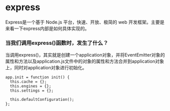# express
Express是一个基于 Node.js 平台，快速、开放、极简的 web 开发框架。主要是来看一下express内部是如何具体实现的。
### 当我们调用express()函数时，发生了什么？
当调用express()，其实就是创建一个application对象，并将EventEmitter对象的属性和方法以及application.js文件中的对象的属性和方法合并到application对象上，同时对application对象进行初始化。

```
app.init = function init() {
  this.cache = {};
  this.engines = {};
  this.settings = {};

  this.defaultConfiguration();
};
```